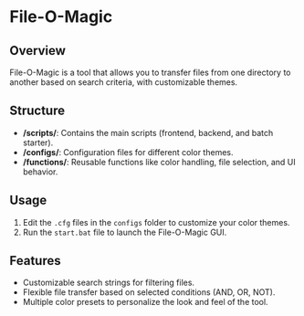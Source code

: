 
# File-O-Magic

## Overview
File-O-Magic is a tool that allows you to transfer files from one directory to another based on search criteria, with customizable themes.

## Structure
- **/scripts/**: Contains the main scripts (frontend, backend, and batch starter).
- **/configs/**: Configuration files for different color themes.
- **/functions/**: Reusable functions like color handling, file selection, and UI behavior.

## Usage
1. Edit the `.cfg` files in the `configs` folder to customize your color themes.
2. Run the `start.bat` file to launch the File-O-Magic GUI.

## Features
- Customizable search strings for filtering files.
- Flexible file transfer based on selected conditions (AND, OR, NOT).
- Multiple color presets to personalize the look and feel of the tool.
